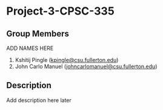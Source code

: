 # Project-3-CPSC-335

## Group Members
ADD NAMES HERE  
1. Kshitij Pingle (kpingle@csu.fullerton.edu)
2. John Carlo Manuel (johncarlomanuel@csu.fullerton.edu)

## Description
Add description here later

